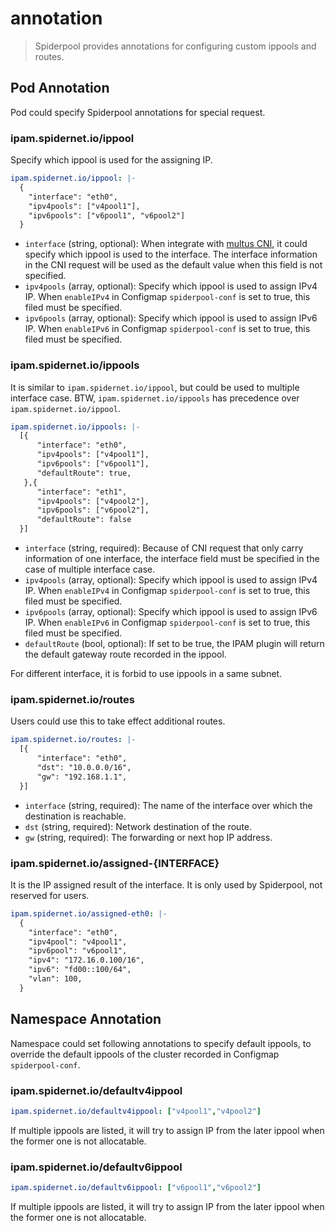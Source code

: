 # annotation

>Spiderpool provides annotations for configuring custom ippools and routes.

## Pod Annotation

Pod could specify Spiderpool annotations for special request.

### ipam.spidernet.io/ippool

Specify which ippool is used for the assigning IP.

```yaml
ipam.spidernet.io/ippool: |-
  {
    "interface": "eth0",
    "ipv4pools": ["v4pool1"],
    "ipv6pools": ["v6pool1", "v6pool2"]
  }
```

- `interface` (string, optional): When integrate with [multus CNI](https://github.com/k8snetworkplumbingwg/multus-cni), it could specify which ippool is used to the interface. The interface information in the CNI request will be used as the default value when this field is not specified.
- `ipv4pools` (array, optional): Specify which ippool is used to assign IPv4 IP. When `enableIPv4` in Configmap `spiderpool-conf` is set to true,  this filed must be specified.
- `ipv6pools` (array, optional): Specify which ippool is used to assign IPv6 IP. When `enableIPv6` in Configmap `spiderpool-conf` is set to true, this filed must be specified.

### ipam.spidernet.io/ippools

It is similar to `ipam.spidernet.io/ippool`, but could be used to multiple interface case. BTW, `ipam.spidernet.io/ippools` has precedence over `ipam.spidernet.io/ippool`.

```yaml
ipam.spidernet.io/ippools: |-
  [{
      "interface": "eth0",
      "ipv4pools": ["v4pool1"],
      "ipv6pools": ["v6pool1"],
      "defaultRoute": true,
   },{
      "interface": "eth1",
      "ipv4pools": ["v4pool2"],
      "ipv6pools": ["v6pool2"],
      "defaultRoute": false
  }]
```

- `interface` (string, required): Because of CNI request that only carry information of one interface, the interface field must be specified in the case of multiple interface case.
- `ipv4pools` (array, optional): Specify which ippool is used to assign IPv4 IP. When `enableIPv4` in Configmap `spiderpool-conf` is set to true, this filed must be specified.
- `ipv6pools` (array, optional): Specify which ippool is used to assign IPv6 IP. When `enableIPv6` in Configmap `spiderpool-conf` is set to true, this filed must be specified.
- `defaultRoute` (bool, optional): If set to be true, the IPAM plugin will return the default gateway route recorded in the ippool.

For different interface, it is forbid to use ippools in a same subnet.

### ipam.spidernet.io/routes

Users could use this to take effect additional routes.

```yaml
ipam.spidernet.io/routes: |-
  [{
      "interface": "eth0",
      "dst": "10.0.0.0/16",
      "gw": "192.168.1.1",
  }]
```

- `interface` (string, required): The name of the interface over which the destination is reachable.
- `dst` (string, required): Network destination of the route.
- `gw` (string, required): The forwarding or next hop IP address.

### ipam.spidernet.io/assigned-{INTERFACE}

It is the IP assigned result of the interface. It is only used by Spiderpool, not reserved for users.

```yaml
ipam.spidernet.io/assigned-eth0: |-
  {
    "interface": "eth0",
    "ipv4pool": "v4pool1",
    "ipv6pool": "v6pool1",
    "ipv4": "172.16.0.100/16",
    "ipv6": "fd00::100/64",
    "vlan": 100,
  }
```

## Namespace Annotation

Namespace could set following annotations to specify default ippools, to override the default ippools of the cluster recorded in Configmap `spiderpool-conf`.

### ipam.spidernet.io/defaultv4ippool

```yaml
ipam.spidernet.io/defaultv4ippool: ["v4pool1","v4pool2"]
```

If multiple ippools are listed, it will try to assign IP from the later ippool when the former one is not allocatable.

### ipam.spidernet.io/defaultv6ippool

```yaml
ipam.spidernet.io/defaultv6ippool: ["v6pool1","v6pool2"]
```

If multiple ippools are listed, it will try to assign IP from the later ippool when the former one is not allocatable.

